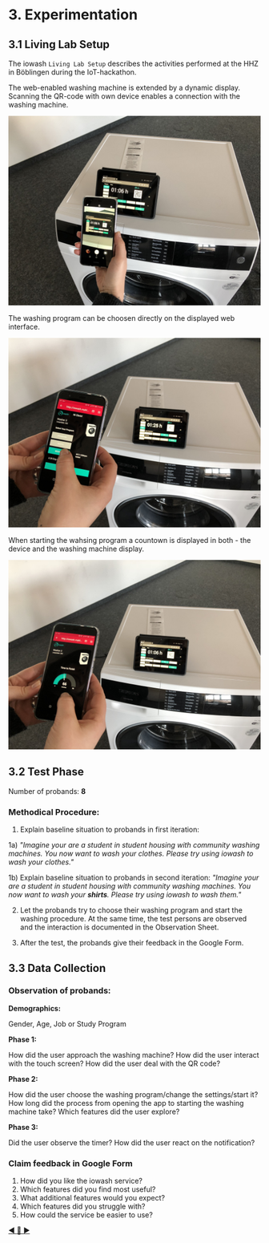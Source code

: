 # 3. Experimentation
## 3.1 Living Lab Setup

The iowash `Living Lab Setup` describes the activities performed at the HHZ in Böblingen during the IoT-hackathon.

The web-enabled washing machine is extended by a dynamic display. Scanning the QR-code with own device enables a connection with the washing machine.

<img src="../resources/living_lab_2.JPG" width="600px" alt="Living Lab 1"/>

The washing program can be choosen directly on the displayed web interface.

<img src="../resources/living_lab_4.JPG" width="600px" alt="Living Lab 2"/>

When starting the wahsing program a countown is displayed in both - the device and the washing machine display.

<img src="../resources/living_lab_3.JPG" width="600px" alt="Living Lab 3"/>

## 3.2 Test Phase
Number of probands: **8**



### Methodical Procedure:
1) Explain baseline situation to probands in first iteration:

1a) *"Imagine your are a student in student housing with community washing machines. You now want to wash your clothes. Please try using iowash to wash your clothes."*

1b) Explain baseline situation to probands in second iteration:
*"Imagine your are a student in student housing with community washing machines. You now want to wash your **shirts**. Please try using iowash to wash them."*

2) Let the probands try to choose their washing program and start the washing procedure. At the same time, the test persons are observed and the interaction is documented in the Observation Sheet. 

3) After the test, the probands give their feedback in the Google Form.  

## 3.3 Data Collection

### Observation of probands:

**Demographics:**

Gender, Age, Job or Study Program

**Phase 1:**

How did the user approach the washing machine?
How did the user interact with the touch screen?
How did the user deal with the QR code?

**Phase 2:**

How did the user choose the washing program/change the settings/start it?
How long did the process from opening the app to starting the washing machine take?
Which features did the user explore?

**Phase 3:**

Did the user observe the timer?
How did the user react on the notification?

### Claim feedback in Google Form

1) How did you like the iowash service?
2) Which features did you find most useful?
3) What additional features would you expect?
4) Which features did you struggle with?
5) How could the service be easier to use?


[:arrow_backward: ](../02_Exploration/2.2_Mock-Up.md)[:arrow_up_small: ](../README.md)[:arrow_forward: ](../04_Evaluation/4_Evaluation.md)
